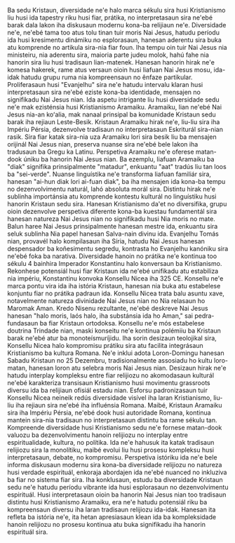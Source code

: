Ba sedu Kristaun, diversidade ne'e halo marca sékulu sira husi Kristianismo liu husi ida tapestry riku husi fiar, prátika, no interpretasaun sira ne'ebé barak dala lakon iha diskusaun modernu kona-ba relijiaun ne'e. Diversidade ne'e, ne'ebé tama too atus tolu tinan tuir moris Nai Jesus, hatudu períodu ida husi kresimentu dinámiku no esplorasaun, hanesan aderentu sira buka atu komprende no artikula sira-nia fiar foun. Iha tempu oin tuir Nai Jesus nia ministeiru, nia aderentu sira, maioria parte judeu molok, hahú fahe nia hanorin sira liu husi tradisaun lian-matenek. Hanesan hanorin hirak ne'e komesa hakerek, rame atus versaun oioin husi liafuan Nai Jesus mosu, ida-idak hatudu grupu ruma nia kompreensaun no ênfaze partikular. Proliferasaun husi "Evanjelhu" sira ne'e hatudu intervalu klaran husi interpretasaun sira ne'ebé eziste kona-ba identidade, mensajen no signifikadu Nai Jesus nian. Ida aspetu intrigante liu husi diversidade sedu ne'e mak ezisténsia husi Kristianismo Aramaiku. Aramaiku, lian ne'ebé Nai Jesus nia-an koʻalia, mak nanaal prinsipal ba komunidade Kristaun sedu barak iha rejiaun Leste-Besik. Kristaun Aramaiku hirak ne'e, liu-liu sira iha Impériu Pérsia, dezenvolve tradisaun no interpretasaun Eskriturál sira-nian rasik. Sira fiar katak sira-nia uza Aramaiku lori sira besik liu ba mensajen orijinál Nai Jesus nian, preserva nuanse sira ne'ebé bele lakon iha tradusaun ba Gregu ka Latinu. Perspetiva Aramaiku ne'e oferese matan-dook úniku ba hanorin Nai Jesus nian. Ba ezemplu, liafuan Aramaiku ba "diak" signifika prinsipalmente "matadur", enkuantu "aat" tradús liu tan loos ba "sei-verde". Nuanse linguístika ne'e transforma liafuan familiár sira, hanesan "ai-hun diak lori ai-fuan diak", ba iha mensajen ida kona-ba tempu no dezenvolvimentu naturál, lahó absoluta morál sira. Distintu hirak ne'e sublinha importánsia atu komprende kontestu kulturál no linguístiku husi hanorin Kristaun sedu sira. Hanesan Kristianismo da'et no diversifika, grupu oioin dezenvolve perspetiva diferente kona-ba kuestau fundamentál sira hanesan natureza Nai Jesus nian no signifikadu husi Nia moris no mate. Balun haree Nai Jesus prinsipalmente hanesan mestre ida, enkuantu sira seluk sublinha Nia papel hanesan Salva-nain divinu ida. Evanjelhu Tomás nian, provavél halo kompilasaun iha Síria, hatudu Nai Jesus hanesan despensador ba koñesimentu segredu, kontrasta ho Evanjelhu kanóniku sira ne'ebé foka ba narativa. Diversidade hanoin no prátika ne'e kontinua too sékulu 4 bainhira Imperador Konstantinu halo konversaun ba Kristianismo. Rekonhese potensiál husi fiar Kristaun ida ne'ebé unifikadu atu estabiliza nia impériu, Konstantinu konvoka Konsellu Nicea iha 325 CE. Konsellu ne'e marca pontu vira ida iha istória Kristaun, hanesan nia buka atu estabelese konjuntu fiar no prátika padraun ida. Konsellu Nicea trata balu asuntu xave, notavelmente natureza divinidade Nai Jesus nian no Nia relasaun ho Maromak Aman. Kredo Nisenu rezultante, ne'ebé deskreve Nai Jesus hanesan "halo moris, laós halo, iha substánsia ida ho Aman," sai pedra-fundasaun ba fiar Kristaun ortodoksa. Konsellu ne'e mós estabelese doutrina Trindade nian, maski konseitu ne'e kontinua polémiiu ba Kristaun barak ne'ebé atur ba monoteísmuríjidu. Iha sorin desizaun teolojikal sira, Konsellu Nicea halo kompromisu prátiku sira atu facilita integrásaun Kristianismo ba kultura Romana. Ne'e inklui adota Loron-Domingu hanesan Sabadu Kristaun no 25 Dezembru, tradisionalmente assosiadu ho kultu loro-matan, hanesan loron atu selebra moris Nai Jesus nian. Desizaun hirak ne'e hatudu interplay kompleksu entre fiar relijiozu no akomodasaun kulturál ne'ebé karakteriza transisaun Kristianismo husi movimentu grassroots diversu ida ba relijiaun ofisiál estadu nian. Esforsu padronizasaun tuir Konsellu Nicea neineik redús diversidade visível iha laran Kristianismo, liu-liu iha rejiaun sira ne'ebé iha influénsia Romana. Maibé, Kristaun Aramaiku sira iha Impériu Pérsia, ne'ebé dook husi autoridade Romana, kontinua mantein sira-nia tradisaun no interpretasaun distintu ba rame sékulu tan. Kompreende diversidade husi Kristianismo sedu ne'e fornese matan-dook valuozu ba dezenvolvimentu hanoin relijiozu no interplay entre espiritualidade, kultura, no polítika. Ida ne'e hahusuk ita katak tradisaun relijiozu sira la monolítiku, maibé evolui liu husi prosesu kompleksu husi interpretasaun, debate, no kompromisu. Perspetiva istóriku ida ne'e bele informa diskusaun modernu sira kona-ba diversidade relijiozu no natureza husi verdade espirituál, enkoraja abordajen ida ne'ebé nuanced no inkluziva ba fiar no sistema fiar sira. Iha konklusaun, estudu ba diversidade Kristaun sedu ne'e hatudu períodu vibrante ida husi esplorasaun no dezenvolvimentu espirituál. Husi interpretasaun oioin ba hanorin Nai Jesus nian too tradisaun distintu husi Kristianismo Aramaiku, era ne'e hatudu potensiál riku ba kompreensaun diversu iha laran tradisaun relijiozu ida-idak. Hanesan ita refleta ba istória ne'e, ita hetan apresiasaun klean ida ba kompleksidade hanoin relijiozu no prosesu kontinua atu buka signifikadu iha hanorin espirituál sira.